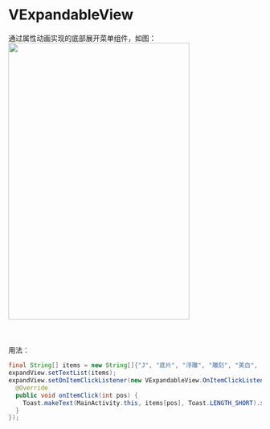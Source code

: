 # VExpandableView
通过属性动画实现的底部展开菜单组件，如图：<br>
<img src="https://github.com/CodeMAI/VExpandableView/blob/master/show.gif"  height="550" width="360"  style="padding-bottom: 10%"><br>
用法：
```java
final String[] items = new String[]{"J", "底片", "浮雕", "雕刻", "美白", "木刻"};
expandView.setTextList(items);
expandView.setOnItemClickListener(new VExpandableView.OnItemClickListener() {
  @Override
  public void onItemClick(int pos) {
    Toast.makeText(MainActivity.this, items[pos], Toast.LENGTH_SHORT).show();
  }
});
```
